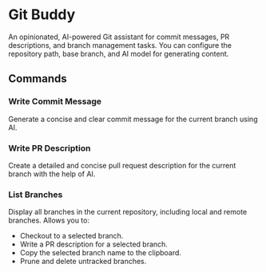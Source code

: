 # Git Buddy

An opinionated, AI-powered Git assistant for commit messages, PR descriptions, and branch management tasks. You can configure the repository path, base branch, and AI model for generating content.

## Commands

### Write Commit Message

Generate a concise and clear commit message for the current branch using AI.

### Write PR Description

Create a detailed and concise pull request description for the current branch with the help of AI.

### List Branches

Display all branches in the current repository, including local and remote branches. Allows you to:

- Checkout to a selected branch.
- Write a PR description for a selected branch.
- Copy the selected branch name to the clipboard.
- Prune and delete untracked branches.
